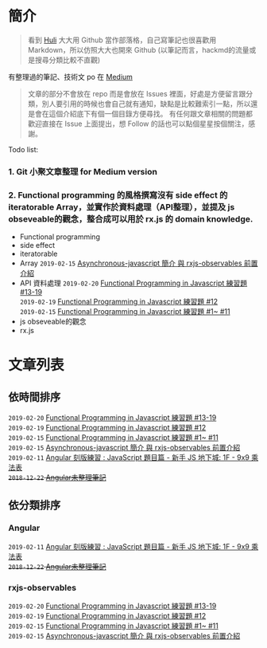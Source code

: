 # 簡介

> 看到 [Huli](https://github.com/aszx87410) 大大用 Github 當作部落格，自己寫筆記也很喜歡用 Markdown，所以仿照大大也開來 Github 
(以筆記而言，hackmd的流量或是搜尋分類比較不直觀)

有整理過的筆記、技術文 po 在 [Medium](https://medium.com/@Ashe_Li)

> 文章的部分不會放在 repo 而是會放在 Issues 裡面，好處是方便留言跟分類，別人要引用的時候也會自己就有通知，缺點是比較難索引一點，所以還是會在這個介紹底下有個一個目錄方便尋找。
有任何跟文章相關的問題都歡迎直接在 Issue 上面提出，想 Follow 的話也可以點個星星按個關注，感謝。



Todo list:
### 1. Git 小聚文章整理 for Medium version
### 2. Functional programming 的風格撰寫沒有 side effect 的 iteratorable Array，並實作於資料處理（API整理），並提及 js obseveable的觀念，整合成可以用於 rx.js 的 domain knowledge.
 - Functional programming 
 - side effect
 - iteratorable
 - Array
`2019-02-15`  [Asynchronous-javascript 簡介 與 rxjs-observables 前置介紹](https://github.com/lucifiel0121/blog/issues/3) 
 - API 資料處理
`2019-02-20`  [Functional Programming in Javascript 練習題 #13-19](https://github.com/lucifiel0121/blog/issues/6)  
 `2019-02-19`  [Functional Programming in Javascript 練習題 #12](https://github.com/lucifiel0121/blog/issues/5)  
 `2019-02-15`  [Functional Programming in Javascript 練習題 #1~ #11](https://github.com/lucifiel0121/blog/issues/4)  
 - js obseveable的觀念
 - rx.js

# 文章列表

## 依時間排序

`2019-02-20`  [Functional Programming in Javascript 練習題 #13-19](https://github.com/lucifiel0121/blog/issues/6)  
`2019-02-19`  [Functional Programming in Javascript 練習題 #12](https://github.com/lucifiel0121/blog/issues/5)  
`2019-02-15`  [Functional Programming in Javascript 練習題 #1~ #11](https://github.com/lucifiel0121/blog/issues/4)  
`2019-02-15`  [Asynchronous-javascript 簡介 與 rxjs-observables 前置介紹](https://github.com/lucifiel0121/blog/issues/3)  
`2019-02-11`  [Angular 刻版練習 : JavaScript 題目篇 - 新手 JS 地下城: 1F - 9x9 乘法表 ](https://github.com/lucifiel0121/blog/issues/2)  
<del> `2018-12-22`  [Angular未整理筆記](https://github.com/lucifiel0121/blog/issues/1)  </del>

## 依分類排序

### Angular 

`2019-02-11`  [Angular 刻版練習 : JavaScript 題目篇 - 新手 JS 地下城: 1F - 9x9 乘法表 ](https://github.com/lucifiel0121/blog/issues/2)  
<del> `2018-12-22`  [Angular未整理筆記](https://github.com/lucifiel0121/blog/issues/1)   </del>

### rxjs-observables

`2019-02-20`  [Functional Programming in Javascript 練習題 #13-19](https://github.com/lucifiel0121/blog/issues/6)  
`2019-02-19`  [Functional Programming in Javascript 練習題 #12](https://github.com/lucifiel0121/blog/issues/5)  
`2019-02-15`  [Functional Programming in Javascript 練習題 #1~ #11](https://github.com/lucifiel0121/blog/issues/4)  
`2019-02-15`  [Asynchronous-javascript 簡介 與 rxjs-observables 前置介紹](https://github.com/lucifiel0121/blog/issues/3)  
